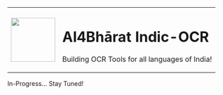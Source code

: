 
<table>
<tr style="border: none;">
<td style="border: none;">
<img src="/assets/a4b.png" width=100 />
</td>
<td style="border: none;">

# AI4Bhārat Indic-OCR

Building OCR Tools for all languages of India!
</td>
</tr>
</table>

In-Progress... Stay Tuned!
